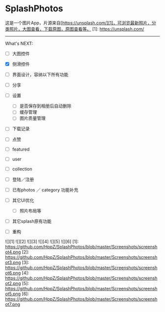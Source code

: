 # SplashPhotos

这是一个图片App，片源来自[https://unsplash.com/][1]，可浏览最新照片，分类照片，大图查看，下载原图，原图查看等。
  [1]: https://unsplash.com/

---
What's NEXT:
- [ ] 大图控件
- [x] 侧滑控件
- [ ] 界面设计，容纳以下所有功能
- [ ] 分享
- [ ] 设置
  - [ ] 是否保存到相册后自动删除
  - [ ] 缓存管理
  - [ ] 图片质量管理
- [ ] 下载记录
- [ ] 点赞
- [ ] featured
- [ ] user
- [ ] collection
- [ ] 登陆／注册
- [ ] 已有photos ／ category 功能补充
- [ ] 其它UI优化
  - [ ] 照片布局等
- [ ] 其它splash原有功能
- [ ] 重构


![][1]
![][2]
![][3]
![][4]
![][5]
![][6]
  [1]: https://github.com/HppZ/SplashPhotos/blob/master/Screenshots/screenshot4.png
  [2]: https://github.com/HppZ/SplashPhotos/blob/master/Screenshots/screenshot3.png
  [3]: https://github.com/HppZ/SplashPhotos/blob/master/Screenshots/screenshot6.png
  [4]: https://github.com/HppZ/SplashPhotos/blob/master/Screenshots/screenshot2.png
  [5]: https://github.com/HppZ/SplashPhotos/blob/master/Screenshots/screenshot5.png
  [6]: https://github.com/HppZ/SplashPhotos/blob/master/Screenshots/screenshot7.png



